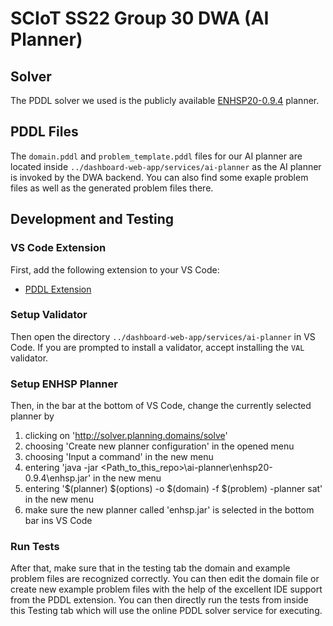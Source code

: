 # SCIoT SS22 Group 30 DWA (AI Planner)

## Solver

The PDDL solver we used is the publicly available [ENHSP20-0.9.4](https://gitlab.com/enricos83/ENHSP-Public/-/tree/enhsp20-0.9.4/) planner.

## PDDL Files

The `domain.pddl` and `problem_template.pddl` files for our AI planner are located inside `../dashboard-web-app/services/ai-planner` as the AI planner is invoked by the DWA backend.
You can also find some exaple problem files as well as the generated problem files there.

## Development and Testing

### VS Code Extension

First, add the following extension to your VS Code:

- [PDDL Extension](https://marketplace.visualstudio.com/items?itemName=jan-dolejsi.pddl)

### Setup Validator

Then open the directory `../dashboard-web-app/services/ai-planner` in VS Code. 
If you are prompted to install a validator, accept installing the `VAL` validator.

### Setup ENHSP Planner

Then, in the bar at the bottom of VS Code, change the currently selected planner by
1. clicking on 'http://solver.planning.domains/solve'
2. choosing 'Create new planner configuration' in the opened menu
3. choosing 'Input a command' in the new menu
4. entering 'java -jar <Path_to_this_repo>\\ai-planner\\enhsp20-0.9.4\\enhsp.jar' in the new menu
5. entering '$(planner) $(options) -o $(domain) -f $(problem) -planner sat' in the new menu
6. make sure the new planner called 'enhsp.jar' is selected in the bottom bar ins VS Code

### Run Tests

After that, make sure that in the testing tab the domain and example problem files are recognized correctly. 
You can then edit the domain file or create new example problem files with the help of the excellent IDE support from the PDDL extension. 
You can then directly run the tests from inside this Testing tab which will use the online PDDL solver service for executing.
